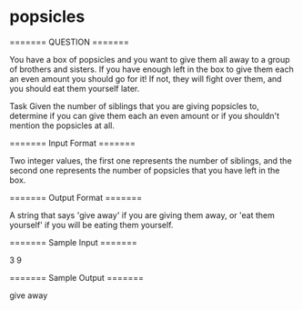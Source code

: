 # popsicles


======= QUESTION =======

You have a box of popsicles and you want to give them all away to a group of brothers and sisters. If you have enough left in the box to give them each an even amount you should go for it! If not, they will fight over them, and you should eat them yourself later.

Task
Given the number of siblings that you are giving popsicles to, determine if you can give them each an even amount or if you shouldn't mention the popsicles at all.

======= Input Format =======

Two integer values, the first one represents the number of siblings, and the second one represents the number of popsicles that you have left in the box.

======= Output Format =======

A string that says 'give away' if you are giving them away, or 'eat them yourself' if you will be eating them yourself.

======= Sample Input =======

 3 9

======= Sample Output =======

give away
